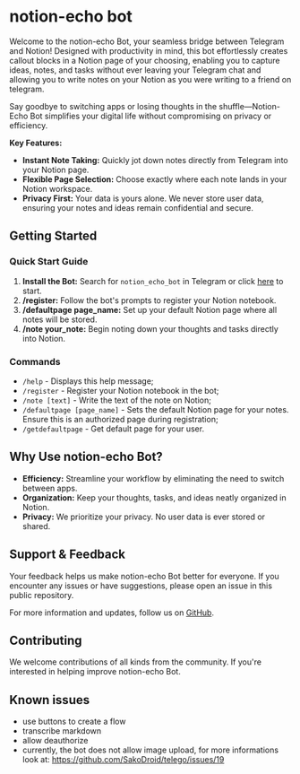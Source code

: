 # notion-echo bot

Welcome to the notion-echo Bot, your seamless bridge between Telegram and Notion! Designed with productivity in mind, this bot effortlessly creates callout blocks in a Notion page of your choosing, enabling you to capture ideas, notes, and tasks without ever leaving your Telegram chat and allowing you to write notes on your Notion as you were writing to a friend on telegram. 

Say goodbye to switching apps or losing thoughts in the shuffle—Notion-Echo Bot simplifies your digital life without compromising on privacy or efficiency.

**Key Features:**
- **Instant Note Taking:** Quickly jot down notes directly from Telegram into your Notion page.
- **Flexible Page Selection:** Choose exactly where each note lands in your Notion workspace.
- **Privacy First:** Your data is yours alone. We never store user data, ensuring your notes and ideas remain confidential and secure.

## Getting Started

### Quick Start Guide

1. **Install the Bot:** Search for `notion_echo_bot` in Telegram or click [here](https://t.me/notion_echo_bot) to start.
2. **/register:** Follow the bot's prompts to register your Notion notebook.
3. **/defaultpage page_name:** Set up your default Notion page where all notes will be stored.
4. **/note your_note:** Begin noting down your thoughts and tasks directly into Notion.

### Commands

- `/help` - Displays this help message;
- `/register` - Register your Notion notebook in the bot;
- `/note [text]` - Write the text of the note on Notion;
- `/defaultpage [page_name]` - Sets the default Notion page for your notes. Ensure this is an authorized page during registration;
- `/getdefaultpage` - Get default page for your user.

## Why Use notion-echo Bot?

- **Efficiency:** Streamline your workflow by eliminating the need to switch between apps.
- **Organization:** Keep your thoughts, tasks, and ideas neatly organized in Notion.
- **Privacy:** We prioritize your privacy. No user data is ever stored or shared.

## Support & Feedback

Your feedback helps us make notion-echo Bot better for everyone. If you encounter any issues or have suggestions, please open an issue in this public repository.

For more information and updates, follow us on [GitHub](https://github.com/fulviodenza/notion-echo).

## Contributing

We welcome contributions of all kinds from the community. If you're interested in helping improve notion-echo Bot.

## Known issues
- use buttons to create a flow
- transcribe markdown
- allow deauthorize
- currently, the bot does not allow image upload, for more informations look at: https://github.com/SakoDroid/telego/issues/19
